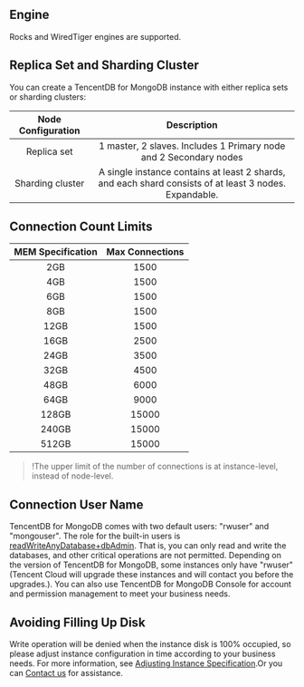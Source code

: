 ## Engine

Rocks and WiredTiger engines are supported.

## Replica Set and Sharding Cluster

You can create a TencentDB for MongoDB instance with either replica sets or sharding clusters:

| Node Configuration | Description |
| :------: | :----------------------------------------------------: |
| Replica set | 1 master, 2 slaves. Includes 1 Primary node and 2 Secondary nodes |
| Sharding cluster | A single instance contains at least 2 shards, and each shard consists of at least 3 nodes. Expandable. |

## Connection Count Limits

| MEM Specification | Max Connections |
| :------: | :------------: |
|   2GB    |      1500      |
|   4GB    |      1500      |
|   6GB    |      1500      |
|   8GB    |      1500      |
|   12GB   |      1500      |
|   16GB   |      2500      |
|   24GB   |      3500      |
|   32GB   |      4500      |
|   48GB   |      6000      |
|   64GB   |      9000      |
|  128GB   |     15000      |
|  240GB   |     15000      |
|  512GB   |     15000      |

>!The upper limit of the number of connections is at instance-level, instead of node-level.

## Connection User Name
TencentDB for MongoDB comes with two default users: "rwuser" and "mongouser". The role for the built-in users is [readWriteAnyDatabase+dbAdmin](https://docs.mongodb.org/v3.0/reference/built-in-roles/). That is, you can only read and write the databases, and other critical operations are not permitted.
Depending on the version of TencentDB for MongoDB, some instances only have "rwuser" (Tencent Cloud will upgrade these instances and will contact you before the upgrades.).
You can also use TencentDB for MongoDB Console for account and permission management to meet your business needs.

## Avoiding Filling Up Disk
Write operation will be denied when the instance disk is 100% occupied, so please adjust instance configuration in time according to your business needs. For more information, see [Adjusting Instance Specification](https://cloud.tencent.com/document/product/240/19911).Or you can [Contact us](https://cloud.tencent.com/about/connect) for assistance.
